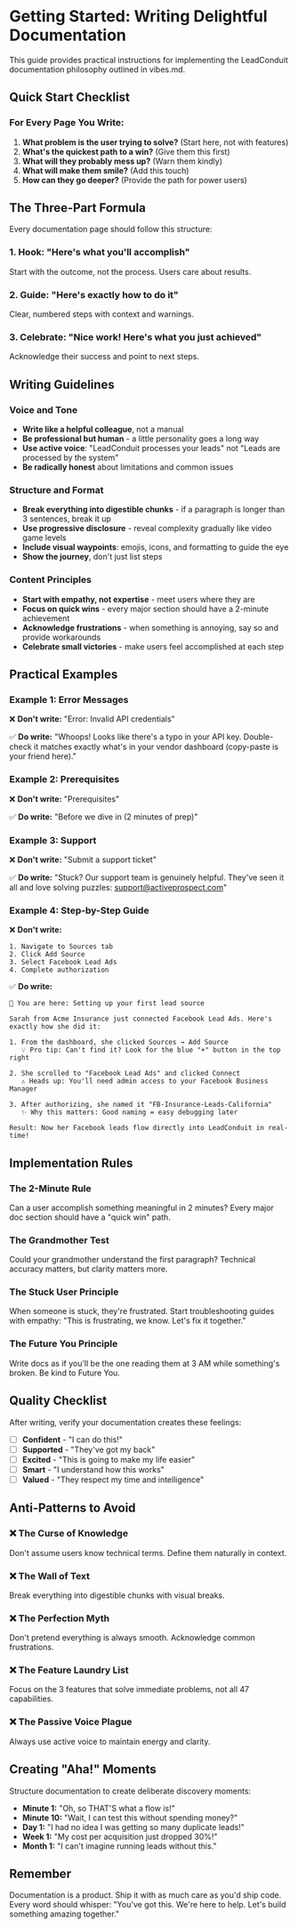 # Getting Started: Writing Delightful Documentation

This guide provides practical instructions for implementing the LeadConduit documentation philosophy outlined in vibes.md.

## Quick Start Checklist

### For Every Page You Write:

1. **What problem is the user trying to solve?** (Start here, not with features)
2. **What's the quickest path to a win?** (Give them this first)
3. **What will they probably mess up?** (Warn them kindly)
4. **What will make them smile?** (Add this touch)
5. **How can they go deeper?** (Provide the path for power users)

## The Three-Part Formula

Every documentation page should follow this structure:

### 1. **Hook:** "Here's what you'll accomplish"
Start with the outcome, not the process. Users care about results.

### 2. **Guide:** "Here's exactly how to do it"
Clear, numbered steps with context and warnings.

### 3. **Celebrate:** "Nice work! Here's what you just achieved"
Acknowledge their success and point to next steps.

## Writing Guidelines

### Voice and Tone

- **Write like a helpful colleague**, not a manual
- **Be professional but human** - a little personality goes a long way
- **Use active voice**: "LeadConduit processes your leads" not "Leads are processed by the system"
- **Be radically honest** about limitations and common issues

### Structure and Format

- **Break everything into digestible chunks** - if a paragraph is longer than 3 sentences, break it up
- **Use progressive disclosure** - reveal complexity gradually like video game levels
- **Include visual waypoints**: emojis, icons, and formatting to guide the eye
- **Show the journey**, don't just list steps

### Content Principles

- **Start with empathy, not expertise** - meet users where they are
- **Focus on quick wins** - every major section should have a 2-minute achievement
- **Acknowledge frustrations** - when something is annoying, say so and provide workarounds
- **Celebrate small victories** - make users feel accomplished at each step

## Practical Examples

### Example 1: Error Messages

❌ **Don't write:** "Error: Invalid API credentials"

✅ **Do write:** "Whoops! Looks like there's a typo in your API key. Double-check it matches exactly what's in your vendor dashboard (copy-paste is your friend here)."

### Example 2: Prerequisites

❌ **Don't write:** "Prerequisites"

✅ **Do write:** "Before we dive in (2 minutes of prep)"

### Example 3: Support

❌ **Don't write:** "Submit a support ticket"

✅ **Do write:** "Stuck? Our support team is genuinely helpful. They've seen it all and love solving puzzles: support@activeprospect.com"

### Example 4: Step-by-Step Guide

❌ **Don't write:**
```
1. Navigate to Sources tab
2. Click Add Source
3. Select Facebook Lead Ads
4. Complete authorization
```

✅ **Do write:**
```
📍 You are here: Setting up your first lead source

Sarah from Acme Insurance just connected Facebook Lead Ads. Here's exactly how she did it:

1. From the dashboard, she clicked Sources → Add Source
   💡 Pro tip: Can't find it? Look for the blue "+" button in the top right

2. She scrolled to "Facebook Lead Ads" and clicked Connect
   ⚠️ Heads up: You'll need admin access to your Facebook Business Manager

3. After authorizing, she named it "FB-Insurance-Leads-California"
   ✨ Why this matters: Good naming = easy debugging later

Result: Now her Facebook leads flow directly into LeadConduit in real-time!
```

## Implementation Rules

### The 2-Minute Rule
Can a user accomplish something meaningful in 2 minutes? Every major doc section should have a "quick win" path.

### The Grandmother Test
Could your grandmother understand the first paragraph? Technical accuracy matters, but clarity matters more.

### The Stuck User Principle
When someone is stuck, they're frustrated. Start troubleshooting guides with empathy: "This is frustrating, we know. Let's fix it together."

### The Future You Principle
Write docs as if you'll be the one reading them at 3 AM while something's broken. Be kind to Future You.

## Quality Checklist

After writing, verify your documentation creates these feelings:

- [ ] **Confident** - "I can do this!"
- [ ] **Supported** - "They've got my back"
- [ ] **Excited** - "This is going to make my life easier"
- [ ] **Smart** - "I understand how this works"
- [ ] **Valued** - "They respect my time and intelligence"

## Anti-Patterns to Avoid

### ❌ **The Curse of Knowledge**
Don't assume users know technical terms. Define them naturally in context.

### ❌ **The Wall of Text**
Break everything into digestible chunks with visual breaks.

### ❌ **The Perfection Myth**
Don't pretend everything is always smooth. Acknowledge common frustrations.

### ❌ **The Feature Laundry List**
Focus on the 3 features that solve immediate problems, not all 47 capabilities.

### ❌ **The Passive Voice Plague**
Always use active voice to maintain energy and clarity.

## Creating "Aha!" Moments

Structure documentation to create deliberate discovery moments:

- **Minute 1:** "Oh, so THAT'S what a flow is!"
- **Minute 10:** "Wait, I can test this without spending money?"
- **Day 1:** "I had no idea I was getting so many duplicate leads!"
- **Week 1:** "My cost per acquisition just dropped 30%!"
- **Month 1:** "I can't imagine running leads without this."

## Remember

Documentation is a product. Ship it with as much care as you'd ship code. Every word should whisper: "You've got this. We're here to help. Let's build something amazing together."